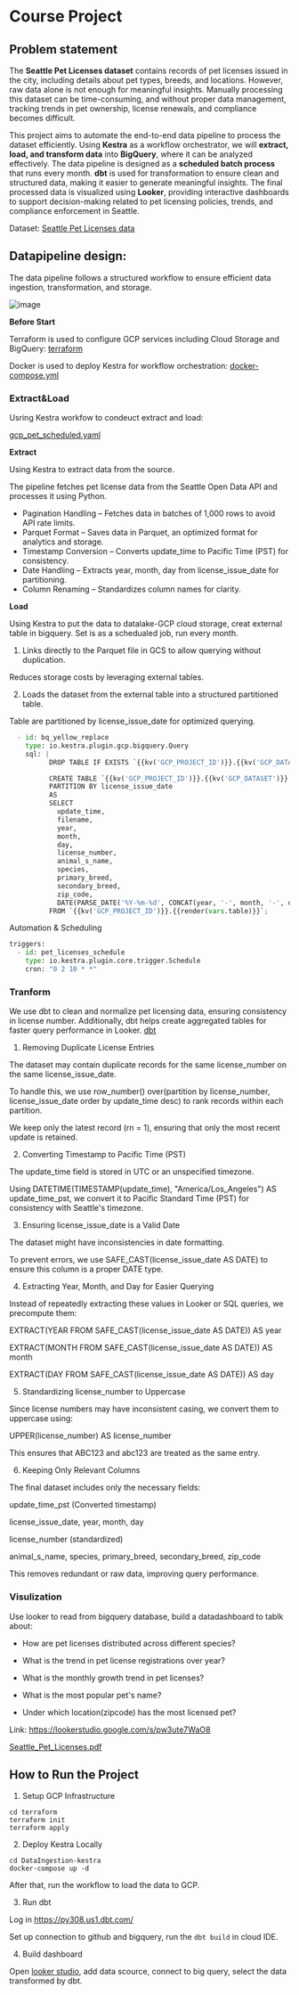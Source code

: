 
# Course Project

## Problem statement

The **Seattle Pet Licenses dataset** contains records of pet licenses issued in the city, including details about pet types, breeds, and locations. However, raw data alone is not enough for meaningful insights. Manually processing this dataset can be time-consuming, and without proper data management, tracking trends in pet ownership, license renewals, and compliance becomes difficult.

This project aims to automate the end-to-end data pipeline to process the dataset efficiently. Using **Kestra** as a workflow orchestrator, we will **extract, load, and transform data** into **BigQuery**, where it can be analyzed effectively. The data pipeline is designed as a **scheduled batch process** that runs every month. **dbt** is used for transformation to ensure clean and structured data, making it easier to generate meaningful insights. The final processed data is visualized using **Looker**, providing interactive dashboards to support decision-making related to pet licensing policies, trends, and compliance enforcement in Seattle.

Dataset: [Seattle Pet Licenses data](https://data.seattle.gov/City-Administration/Seattle-Pet-Licenses/jguv-t9rb/about_data)

## Datapipeline design:

The data pipeline follows a structured workflow to ensure efficient data ingestion, transformation, and storage.

![image](https://github.com/user-attachments/assets/4112d870-2f02-4b3d-9925-0861cff232aa)

**Before Start**

Terraform is used to configure GCP services including Cloud Storage and BigQuery: [terraform](https://github.com/yvt-ee/data-engineering-zoomcamp/tree/main/Project/terraform)

Docker is used to deploy Kestra for workflow orchestration: [docker-compose.yml](https://github.com/yvt-ee/data-engineering-zoomcamp/blob/main/Project/DataIngestion-kestra/docker-compose.yml)

### Extract&Load
Usring Kestra workfow to condeuct extract and load: 

[gcp_pet_scheduled.yaml](https://github.com/yvt-ee/data-engineering-zoomcamp/blob/main/Project/DataIngestion-kestra/gcp_pet_scheduled.yaml)

**Extract**

Using Kestra to extract data from the source.

The pipeline fetches pet license data from the Seattle Open Data API and processes it using Python.

- Pagination Handling – Fetches data in batches of 1,000 rows to avoid API rate limits.
- Parquet Format – Saves data in Parquet, an optimized format for analytics and storage.
- Timestamp Conversion – Converts update_time to Pacific Time (PST) for consistency.
- Date Handling – Extracts year, month, day from license_issue_date for partitioning.
- Column Renaming – Standardizes column names for clarity.

**Load**

Using Kestra to put the data to datalake-GCP cloud storage, creat external table in bigquery. Set is as a schedualed job, run every month. 

1. Links directly to the Parquet file in GCS to allow querying without duplication.
   
Reduces storage costs by leveraging external tables.

2. Loads the dataset from the external table into a structured partitioned table.
   
Table are partitioned by license_issue_date for optimized querying.

```python
  - id: bq_yellow_replace
    type: io.kestra.plugin.gcp.bigquery.Query
    sql: |
          DROP TABLE IF EXISTS `{{kv('GCP_PROJECT_ID')}}.{{kv('GCP_DATASET')}}.pet_licensesdata`;

          CREATE TABLE `{{kv('GCP_PROJECT_ID')}}.{{kv('GCP_DATASET')}}.pet_licensesdata`
          PARTITION BY license_issue_date
          AS
          SELECT
            update_time,
            filename,
            year,
            month,
            day,
            license_number,
            animal_s_name,
            species,
            primary_breed,
            secondary_breed,
            zip_code,
            DATE(PARSE_DATE('%Y-%m-%d', CONCAT(year, '-', month, '-', day))) AS license_issue_date
          FROM `{{kv('GCP_PROJECT_ID')}}.{{render(vars.table)}}`;
```
Automation & Scheduling
```python
triggers:
  - id: pet_licenses_schedule
    type: io.kestra.plugin.core.trigger.Schedule
    cron: "0 2 10 * *"
```

### Tranform

We use dbt to clean and normalize pet licensing data, ensuring consistency in license number. Additionally, dbt helps create aggregated tables for faster query performance in Looker. [dbt](https://github.com/yvt-ee/data-engineering-zoomcamp/tree/main/Project/dbt)

1. Removing Duplicate License Entries
   
The dataset may contain duplicate records for the same license_number on the same license_issue_date.

To handle this, we use row_number() over(partition by license_number, license_issue_date order by update_time desc) to rank records within each partition.

We keep only the latest record (rn = 1), ensuring that only the most recent update is retained.

2. Converting Timestamp to Pacific Time (PST)
   
The update_time field is stored in UTC or an unspecified timezone.

Using DATETIME(TIMESTAMP(update_time), "America/Los_Angeles") AS update_time_pst, we convert it to Pacific Standard Time (PST) for consistency with Seattle's timezone.

3. Ensuring license_issue_date is a Valid Date
   
The dataset might have inconsistencies in date formatting.

To prevent errors, we use SAFE_CAST(license_issue_date AS DATE) to ensure this column is a proper DATE type.

4. Extracting Year, Month, and Day for Easier Querying
   
Instead of repeatedly extracting these values in Looker or SQL queries, we precompute them:

EXTRACT(YEAR FROM SAFE_CAST(license_issue_date AS DATE)) AS year

EXTRACT(MONTH FROM SAFE_CAST(license_issue_date AS DATE)) AS month

EXTRACT(DAY FROM SAFE_CAST(license_issue_date AS DATE)) AS day

5. Standardizing license_number to Uppercase
   
Since license numbers may have inconsistent casing, we convert them to uppercase using:

UPPER(license_number) AS license_number

This ensures that ABC123 and abc123 are treated as the same entry.

6. Keeping Only Relevant Columns
   
The final dataset includes only the necessary fields:

update_time_pst (Converted timestamp)

license_issue_date, year, month, day

license_number (standardized)

animal_s_name, species, primary_breed, secondary_breed, zip_code

This removes redundant or raw data, improving query performance.


### Visulization

Use looker to read from bigquery database, build a datadashboard to tablk about: 

- How are pet licenses distributed across different species? 

- What is the trend in pet license registrations over year?

- What is the monthly growth trend in pet licenses?

- What is the most popular pet's name?

- Under which location(zipcode) has the most licensed pet?

Link: https://lookerstudio.google.com/s/pw3ute7WaO8

[Seattle_Pet_Licenses.pdf](https://github.com/yvt-ee/data-engineering-zoomcamp/blob/main/Project/Seattle_Pet_Licenses.pdf)

## How to Run the Project

1. Setup GCP Infrastructure
```
cd terraform
terraform init
terraform apply
```

2. Deploy Kestra Locally
```
cd DataIngestion-kestra
docker-compose up -d
```
After that, run the workflow to load the data to GCP.

3. Run dbt
   
Log in https://py308.us1.dbt.com/

Set up connection to github and bigquery, run the ```dbt build``` in cloud IDE.

4. Build dashboard

Open [looker studio](https://lookerstudio.google.com/), add data scource, connect to big query, select the data transformed by dbt.

